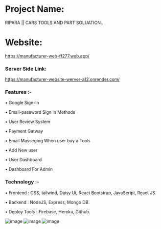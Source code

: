 # Project Name:
RIPARA || CARS TOOLS AND PART SOLUATION..

# Website:
https://manufacturer-web-ff277.web.app/


### Server Side Link:
https://manufacturer-website-werver-a12.onrender.com/




### Features :-

• Google Sign-In

• Email-password Sign in Methods

• User Review System

• Payment Gatway 

• Email Masseging When user buy a Tools

• Add New user 

• User Dashboard

• Dashboard For Admin


### Technology :-

• Frontend : CSS, tailwind, Daisy Ui, React Bootstrap, JavaScript, React JS. 

• Backend : NodeJS, Express, Mongo DB.

• Deploy Tools : Firebase, Heroku, Github.

<!--  -->
![image](https://i.ibb.co/GtxDdKB/afdsa.jpg)
![image](https://i.ibb.co/M2kzv48/asfas.jpg)
![image](https://i.ibb.co/hXKtdzk/afsf.jpg)
